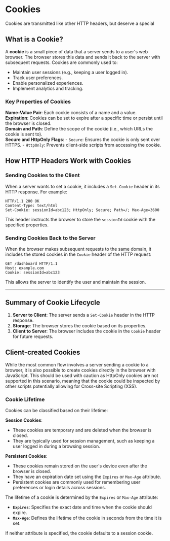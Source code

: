 # Cookies 
Cookies are transmitted like other HTTP headers, but deserve a special 
## What is a Cookie?

A **cookie** is a small piece of data that a server sends to a user's web browser. The browser stores this data and sends it back to the server with subsequent requests. Cookies are commonly used to:

- Maintain user sessions (e.g., keeping a user logged in).
- Track user preferences.
- Enable personalized experiences.
- Implement analytics and tracking.

### Key Properties of Cookies

**Name-Value Pair**: Each cookie consists of a name and a value.  
**Expiration**: Cookies can be set to expire after a specific time or persist until the browser is closed.  
**Domain and Path**: Define the scope of the cookie (i.e., which URLs the cookie is sent to).  
**Secure and HttpOnly Flags**:
    - `Secure`: Ensures the cookie is only sent over HTTPS.
    - `HttpOnly`: Prevents client-side scripts from accessing the cookie.  


## How HTTP Headers Work with Cookies

### Sending Cookies to the Client

When a server wants to set a cookie, it includes a `Set-Cookie` header in its HTTP response. For example:

```
HTTP/1.1 200 OK
Content-Type: text/html
Set-Cookie: sessionId=abc123; HttpOnly; Secure; Path=/; Max-Age=3600
```

This header instructs the browser to store the `sessionId` cookie with the specified properties.

### Sending Cookies Back to the Server

When the browser makes subsequent requests to the same domain, it includes the stored cookies in the `Cookie` header of the HTTP request:

```
GET /dashboard HTTP/1.1
Host: example.com
Cookie: sessionId=abc123
```

This allows the server to identify the user and maintain the session.

---

## Summary of Cookie Lifecycle

1. **Server to Client**: The server sends a `Set-Cookie` header in the HTTP response.
2. **Storage**: The browser stores the cookie based on its properties.
3. **Client to Server**: The browser includes the cookie in the `Cookie` header for future requests.

## Client-created Cookies
While the most common flow involves a server sending a cookie to a browser, it is also possible to create cookies directly in the browser with JavaScript.  This should be used with caution as HttpOnly cookies are not supported in this scenario, meaning that the cookie could be inspected by other scripts potentially allowing for Cross-site Scripting (XSS).

### Cookie Lifetime
Cookies can be classified based on their lifetime:

**Session Cookies**:
- These cookies are temporary and are deleted when the browser is closed.
- They are typically used for session management, such as keeping a user logged in during a browsing session.

**Persistent Cookies**:
- These cookies remain stored on the user's device even after the browser is closed.
- They have an expiration date set using the `Expires` or `Max-Age` attribute.
- Persistent cookies are commonly used for remembering user preferences or login details across sessions.

The lifetime of a cookie is determined by the `Expires` or `Max-Age` attribute:
- **`Expires`**: Specifies the exact date and time when the cookie should expire.
- **`Max-Age`**: Defines the lifetime of the cookie in seconds from the time it is set.

If neither attribute is specified, the cookie defaults to a session cookie.

